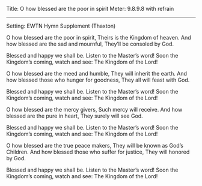 Title: O how blessed are the poor in spirit
Meter: 9.8.9.8 with refrain

***

Setting: EWTN Hymn Supplement (Thaxton)

O how blessed are the poor in spirit,
Theirs is the Kingdom of heaven.
And how blessed are the sad and mournful,
They’ll be consoled by God.

Blessed and happy we shall be.
Listen to the Master’s word!
Soon the Kingdom’s coming, watch and see:
The Kingdom of the Lord!

O how blessed are the meed and humble,
They will inherit the earth.
And how blessed those who hunger for goodness,
They all will feast with God.

Blessed and happy we shall be.
Listen to the Master’s word!
Soon the Kingdom’s coming, watch and see:
The Kingdom of the Lord!

O how blessed are the mercy givers,
Such mercy will receive.
And how blessed are the pure in heart,
They surely will see God.

Blessed and happy we shall be.
Listen to the Master’s word!
Soon the Kingdom’s coming, watch and see:
The Kingdom of the Lord!

O how blessed are the true peace makers,
They will be known as God’s Children.
And how blessed those who suffer for justice,
They will honored by God.

Blessed and happy we shall be.
Listen to the Master’s word!
Soon the Kingdom’s coming, watch and see:
The Kingdom of the Lord!